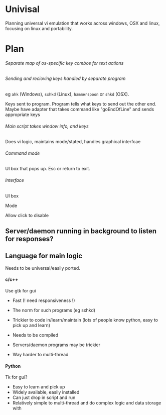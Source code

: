 # Univisal
Planning universal vi emulation that works across windows, OSX and linux, focusing on linux and portability.

# Plan

###### Separate map of os-specific key combos for text actions

###### Sending and recioving keys handled by separate program

eg `ahk` (Windows), `sxhkd` (Linux), `hammerspoon` or `shkd` (OSX).

Keys sent to program. Program tells what keys to send out the other end. Maybe have adapter that takes command like "goEndOfLine" and sends appropriate keys

###### Main script takes window info, and keys

Does vi logic, maintains mode/stated, handles graphical interfcae

###### Command mode

UI box that pops up. Esc or return to exit.

###### Interface

UI box

Mode

Allow click to disable

## Server/daemon running in background to listen for responses?

## Language for main logic 

Needs to be universal/easily ported.

#### c/c++

Use gtk for gui

* Fast (! need responsiveness !)
* The norm for such programs (eg sxhkd)

* Trickier to code in/learn/maintain (lots of people know python, easy to pick up and learn)
* Needs to be compiled
* Servers/daemon programs may be trickier
* Way harder to multi-thread

#### Python

Tk for gui?

* Easy to learn and pick up
* Widely available, easily installed
* Can just drop in script and run
* Relatively simple to multi-thread and do complex logic and data storage with
